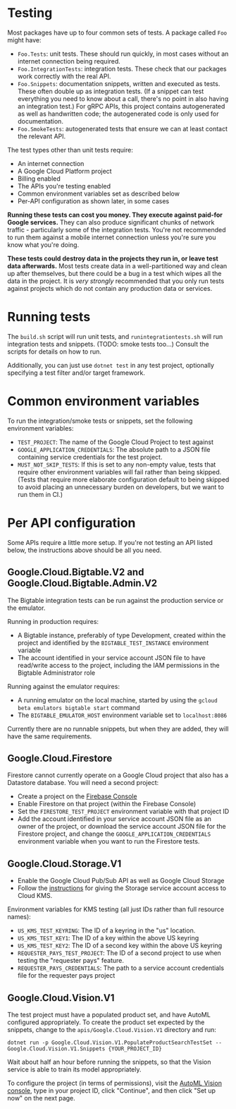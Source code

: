 Testing
=======

Most packages have up to four common sets of tests. A package called
`Foo` might have:

- `Foo.Tests`: unit tests. These should run quickly, in most cases without
  an internet connection being required.
- `Foo.IntegrationTests`: integration tests. These check that our
  packages work correctly with the real API.
- `Foo.Snippets`: documentation snippets, written and executed as
  tests. These often double up as integration tests. (If a snippet can
  test everything you need to know about a call, there's no point in
  also having an integration test.) For gRPC APIs, this project
  contains autogenerated as well as handwritten code; the
  autogenerated code is only used for documentation.
- `Foo.SmokeTests`: autogenerated tests that ensure we can at least
  contact the relevant API.

The test types other than unit tests require:

- An internet connection
- A Google Cloud Platform project
- Billing enabled
- The APIs you're testing enabled
- Common environment variables set as described below
- Per-API configuration as shown later, in some cases

**Running these tests can cost you money. They execute against
paid-for Google services.** They can also produce significant chunks of
network traffic - particularly some of the integration tests. You're
not recommended to run them against a mobile internet connection
unless you're sure you know what you're doing.

**These tests could destroy data in the projects they run in, or
leave test data afterwards.** Most tests create data in a
well-partitioned way and clean up after themselves, but there could
be a bug in a test which wipes all the data in the project. It is
*very strongly* recommended that you only run tests against projects
which do not contain any production data or services.

Running tests
=============

The `build.sh` script will run unit tests, and
`runintegrationtests.sh` will run integration tests and snippets.
(TODO: smoke tests too...) Consult the scripts for details on how to
run.

Additionally, you can just use `dotnet test` in any test project,
optionally specifying a test filter and/or target framework.

Common environment variables
============================

To run the integration/smoke tests or snippets, set the following
environment variables:

- `TEST_PROJECT`: The name of the Google Cloud Project to test against
- `GOOGLE_APPLICATION_CREDENTIALS`: The absolute path to a JSON file
  containing service credentials for the test project.
- `MUST_NOT_SKIP_TESTS`: If this is set to any non-empty value, tests
  that require other environment variables will fail rather than being
  skipped. (Tests that require more elaborate configuration default to
  being skipped to avoid placing an unnecessary burden on developers,
  but we want to run them in CI.)

Per API configuration
=====================

Some APIs require a little more setup. If you're not testing an API
listed below, the instructions above should be all you need.

Google.Cloud.Bigtable.V2 and Google.Cloud.Bigtable.Admin.V2
-----------------------------------------------------------

The Bigtable integration tests can be run against the production
service or the emulator.

Running in production requires:

- A Bigtable instance, preferably of type Development, created within the
  project and identified by the `BIGTABLE_TEST_INSTANCE` environment variable
- The account identified in your service account JSON file to have read/write
  access to the project, including the IAM permissions in the Bigtable Administrator role

Running against the emulator requires:

- A running emulator on the local machine, started by using the
  `gcloud beta emulators bigtable start` command
- The `BIGTABLE_EMULATOR_HOST` environment variable set to `localhost:8086`

Currently there are no runnable snippets, but when they are added, they will
have the same requirements.

Google.Cloud.Firestore
----------------------

Firestore cannot currently operate on a Google Cloud project that also has a
Datastore database. You will need a second project:

- Create a project on the [Firebase Console](https://console.firebase.google.com/)
- Enable Firestore on that project (within the Firebase Console)
- Set the `FIRESTORE_TEST_PROJECT` environment variable with that
  project ID
- Add the account identified in your service account JSON file as an
  owner of the project, or download the service account JSON file for
  the Firestore project, and change the `GOOGLE_APPLICATION_CREDENTIALS`
  environment variable when you want to run the Firestore tests.

Google.Cloud.Storage.V1
-----------------------

- Enable the Google Cloud Pub/Sub API as well as Google Cloud Storage
- Follow the [instructions](https://cloud.google.com/storage/docs/encryption/using-customer-managed-keys)
  for giving the Storage service account access to Cloud KMS.

Environment variables for KMS testing (all just IDs rather than full
resource names):

- `US_KMS_TEST_KEYRING`: The ID of a keyring in the "us" location.
- `US_KMS_TEST_KEY1`: The ID of a key within the above US keyring
- `US_KMS_TEST_KEY2`: The ID of a second key within the above US keyring
- `REQUESTER_PAYS_TEST_PROJECT`: The ID of a second project to use
  when testing the "requester pays" feature.
- `REQUESTER_PAYS_CREDENTIALS`: The path to a service account credentials
  file for the requester pays project

Google.Cloud.Vision.V1
----------------------

The test project must have a populated product set, and have AutoML
configured appropriately. To create the product set expected by the
snippets, change to the `apis/Google.Cloud.Vision.V1` directory and
run:

```text
dotnet run -p Google.Cloud.Vision.V1.PopulateProductSearchTestSet -- Google.Cloud.Vision.V1.Snippets {YOUR_PROJECT_ID}
```

Wait about half an hour before running the snippets, so that the
Vision service is able to train its model appropriately.

To configure the project (in terms of permissions), visit the
[AutoML Vision console](https://cloud.google.com/automl/ui/vision/),
type in your project ID, click "Continue", and then click "Set up
now" on the next page.

